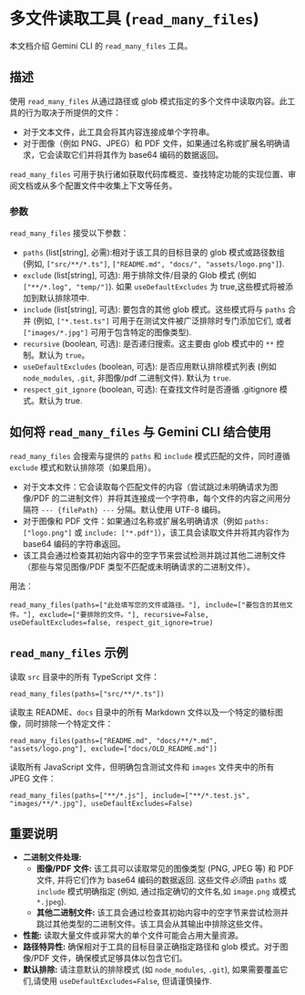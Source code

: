 # 多文件读取工具 (`read_many_files`)

本文档介绍 Gemini CLI 的 `read_many_files` 工具。

## 描述

使用 `read_many_files` 从通过路径或 glob
模式指定的多个文件中读取内容。此工具的行为取决于所提供的文件：

- 对于文本文件，此工具会将其内容连接成单个字符串。
- 对于图像（例如 PNG、JPEG）和 PDF
  文件，如果通过名称或扩展名明确请求，它会读取它们并将其作为 base64
  编码的数据返回。

`read_many_files`
可用于执行诸如获取代码库概览、查找特定功能的实现位置、审阅文档或从多个配置文件中收集上下文等任务。

### 参数

`read_many_files` 接受以下参数：

- `paths` (list[string], 必需):相对于该工具的目标目录的 glob 模式或路径数组
  (例如, `["src/**/*.ts"]`, `["README.md", "docs/", "assets/logo.png"]`).
- `exclude` (list[string], 可选): 用于排除文件/目录的 Glob 模式 (例如
  `["**/*.log", "temp/"]`). 如果 `useDefaultExcludes` 为
  true,这些模式将被添加到默认排除项中.
- `include` (list[string], 可选): 要包含的其他 glob 模式。这些模式将与 `paths`
  合并 (例如, `["*.test.ts"]` 可用于在测试文件被广泛排除时专门添加它们, 或者
  `["images/*.jpg"]` 可用于包含特定的图像类型).
- `recursive` (boolean, 可选): 是否递归搜索。这主要由 glob 模式中的 `**`
  控制。默认为 `true`。
- `useDefaultExcludes` (boolean, 可选): 是否应用默认排除模式列表 (例如
  `node_modules`, `.git`, 非图像/pdf 二进制文件). 默认为 `true`.
- `respect_git_ignore` (boolean, 可选): 在查找文件时是否遵循 .gitignore
  模式。默认为 true.

## 如何将 `read_many_files` 与 Gemini CLI 结合使用

`read_many_files` 会搜索与提供的 `paths` 和 `include` 模式匹配的文件，同时遵循
`exclude` 模式和默认排除项（如果启用）。

- 对于文本文件：它会读取每个匹配文件的内容（尝试跳过未明确请求为图像/PDF
  的二进制文件）并将其连接成一个字符串，每个文件的内容之间用分隔符
  `--- {filePath} ---` 分隔。默认使用 UTF-8 编码。
- 对于图像和 PDF 文件：如果通过名称或扩展名明确请求（例如 `paths: ["logo.png"]`
  或 `include: ["*.pdf"]`），该工具会读取文件并将其内容作为 base64
  编码的字符串返回。
- 该工具会通过检查其初始内容中的空字节来尝试检测并跳过其他二进制文件（那些与常见图像/PDF
  类型不匹配或未明确请求的二进制文件）。

用法：

```
read_many_files(paths=["此处填写您的文件或路径。"], include=["要包含的其他文件。"], exclude=["要排除的文件。"], recursive=False, useDefaultExcludes=false, respect_git_ignore=true)
```

## `read_many_files` 示例

读取 `src` 目录中的所有 TypeScript 文件：

```
read_many_files(paths=["src/**/*.ts"])
```

读取主 README、`docs` 目录中的所有 Markdown
文件以及一个特定的徽标图像，同时排除一个特定文件：

```
read_many_files(paths=["README.md", "docs/**/*.md", "assets/logo.png"], exclude=["docs/OLD_README.md"])
```

读取所有 JavaScript 文件，但明确包含测试文件和 `images` 文件夹中的所有 JPEG
文件：

```
read_many_files(paths=["**/*.js"], include=["**/*.test.js", "images/**/*.jpg"], useDefaultExcludes=False)
```

## 重要说明

- **二进制文件处理:**
  - **图像/PDF 文件:** 该工具可以读取常见的图像类型 (PNG, JPEG 等) 和 PDF 文件,
    并将它们作为 base64 编码的数据返回. 这些文件*必须*由 `paths` 或 `include`
    模式明确指定 (例如, 通过指定确切的文件名,如 `image.png` 或模式 `*.jpeg`).
  - **其他二进制文件:**
    该工具会通过检查其初始内容中的空字节来尝试检测并跳过其他类型的二进制文件。该工具会从其输出中排除这些文件。
- **性能:** 读取大量文件或非常大的单个文件可能会占用大量资源。
- **路径特异性:** 确保相对于工具的目标目录正确指定路径和 glob 模式。对于图像/PDF
  文件，确保模式足够具体以包含它们。
- **默认排除:** 请注意默认的排除模式 (如 `node_modules`, `.git`),
  如果需要覆盖它们,请使用 `useDefaultExcludes=False`, 但请谨慎操作.
